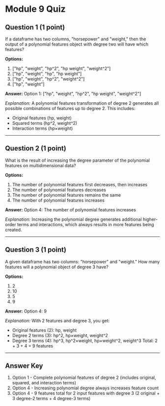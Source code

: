 # Module 9 Quiz

## Question 1 (1 point)
If a dataframe has two columns, "horsepower" and "weight," then the output of a polynomial features object with degree two will have which features?

**Options:**
1. ["hp", "weight", "hp^2", "hp weight", "weight^2"]
2. ["hp", "weight", "hp", "hp weight"]
3. ["hp", "weight", "hp^2", "weight^2"]
4. ["hp", "weight"]

**Answer:** Option 1: ["hp", "weight", "hp^2", "hp weight", "weight^2"]

*Explanation:* A polynomial features transformation of degree 2 generates all possible combinations of features up to degree 2. This includes:
- Original features (hp, weight)
- Squared terms (hp^2, weight^2)
- Interaction terms (hp×weight)

---

## Question 2 (1 point)
What is the result of increasing the degree parameter of the polynomial features on multidimensional data?

**Options:**
1. The number of polynomial features first decreases, then increases
2. The number of polynomial features decreases
3. The number of polynomial features remains the same
4. The number of polynomial features increases

**Answer:** Option 4: The number of polynomial features increases

*Explanation:* Increasing the polynomial degree generates additional higher-order terms and interactions, which always results in more features being created.

---

## Question 3 (1 point)
A given dataframe has two columns: "horsepower" and "weight." How many features will a polynomial object of degree 3 have?

**Options:**
1. 2
2. 10
3. 5
4. 9

**Answer:** Option 4: 9

*Explanation:* With 2 features and degree 3, you get:
- Original features (2): hp, weight
- Degree 2 terms (3): hp^2, hp×weight, weight^2
- Degree 3 terms (4): hp^3, hp^2×weight, hp×weight^2, weight^3
Total: 2 + 3 + 4 = 9 features

---

## Answer Key
1. Option 1 - Complete polynomial features of degree 2 (includes original, squared, and interaction terms)
2. Option 4 - Increasing polynomial degree always increases feature count
3. Option 4 - 9 features total for 2 input features with degree 3 (2 original + 3 degree-2 terms + 4 degree-3 terms)
